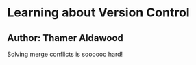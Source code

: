 # Learning about Version Control
## Author: Thamer Aldawood

Solving merge conflicts is soooooo hard!